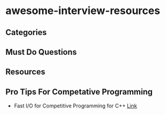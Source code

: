 # awesome-interview-resources

## Categories

## Must Do Questions

## Resources

## Pro Tips For Competative Programming 

- Fast I/O for Competitive Programming for C++ [Link](https://www.geeksforgeeks.org/fast-io-for-competitive-programming/)
